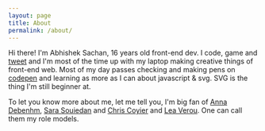 ```yaml
---
layout: page 
title: About
permalink: /about/
---
```


Hi there! I'm Abhishek Sachan, 16 years old front-end dev. I code, game and [tweet](https://twitter.com/AbhishekSachan3) and I'm most of the time up with my laptop making creative things of front-end web. Most of my day passes checking and making pens on [codepen](http://codepen.io/ahisack) and learning as more as I can about javascript & svg. SVG is the thing I'm still beginner at.

To let you know more about me, let me tell you, I'm big fan of [Anna Debenhm](https://twitter.com/anna_debenham), [Sara Souiedan](https://twitter.com/SaraSoueidan) and [Chris Coyier](https://twitter.com/chriscoyier) and [Lea Verou](https://twitter.com/LeaVerou). One can call them my role models.
